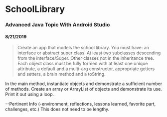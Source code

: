 # SchoolLibrary

### Advanced Java Topic With Android Studio

#### 8/21/2019

>Create an app that models the school library. You must have: an interface or abstract super class. At least two subclasses descending from the interface/Super. Other classes not in the inheritance tree. Each object class must be fully formed with at least one unique attribute, a default and a multi-arg constructor, appropriate getters and setters, a brain method and a toString.

In the main method, instantiate objects and demonstrate a sufficient number of methods. Create an array or ArrayList of objects and demonstrate its use. Print it out using a loop.

--Pertinent Info (-environment, reflections, lessons learned, favorite part, challenges, etc.) This does not need to be lengthy.
